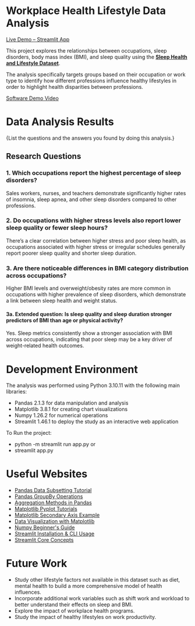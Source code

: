 # Workplace Health Lifestyle Data Analysis
[Live Demo – Streamlit App](https://workplace-data-analysis.streamlit.app/)

This project explores the relationships between occupations, sleep disorders, body mass index (BMI), and sleep quality using the [**Sleep Health and Lifestyle Dataset**](https://www.kaggle.com/datasets/uom190346a/sleep-health-and-lifestyle-dataset).

The analysis specifically targets groups based on their occupation or work type to identify how different professions influence healthy lifestyles in order to highlight health disparities between professions.

[Software Demo Video](http://youtube.link.goes.here)

# Data Analysis Results

{List the questions and the answers you found by doing this analysis.}
## Research Questions

### 1. Which occupations report the highest percentage of sleep disorders?
Sales workers, nurses, and teachers demonstrate significantly higher rates of insomnia, sleep apnea, and other sleep disorders compared to other professions.

### 2. Do occupations with higher stress levels also report lower sleep quality or fewer sleep hours?
There’s a clear correlation between higher stress and poor sleep health, as occupations associated with higher stress or irregular schedules generally report poorer sleep quality and shorter sleep duration.

### 3. Are there noticeable differences in BMI category distribution across occupations?
Higher BMI levels and overweight/obesity rates are more common in occupations with higher prevalence of sleep disorders, which demonstrate a link between sleep health and weight status.

#### 3a. Extended question: Is sleep quality and sleep duration stronger predictors of BMI than age or physical activity?  
Yes. Sleep metrics consistently show a stronger association with BMI across occupations, indicating that poor sleep may be a key driver of weight-related health outcomes.


# Development Environment

The analysis was performed using Python 3.10.11 with the following main libraries:
- Pandas 2.1.3 for data manipulation and analysis
- Matplotlib 3.8.1 for creating chart visualizations
- Numpy 1.26.2 for numerical operations
- Streamlit 1.46.1 to deploy the study as an interactive web application

To Run the project:
- python -m streamlit run app.py
or
- streamlit app.py

# Useful Websites

* [Pandas Data Subsetting Tutorial](https://pandas.pydata.org/docs/getting_started/intro_tutorials/03_subset_data.html)
* [Pandas GroupBy Operations](https://pandas.pydata.org/pandas-docs/stable/user_guide/groupby.html)
* [Aggregation Methods in Pandas](https://pandas.pydata.org/pandas-docs/stable/user_guide/groupby.html#aggregation)
* [Matplotlib Pyplot Tutorials](https://matplotlib.org/stable/tutorials/pyplot.html)
* [Matplotlib Secondary Axis Example](https://matplotlib.org/stable/gallery/subplots_axes_and_figures/secondary_axis.html)
* [Data Visualization with Matplotlib](https://realpython.com/python-matplotlib-guide/)
* [Numpy Beginner's Guide](https://numpy.org/doc/stable/user/absolute_beginners.html)
* [Streamlit Installation & CLI Usage](https://docs.streamlit.io/get-started/installation/command-line)
* [Streamlit Core Concepts](https://docs.streamlit.io/get-started/fundamentals/main-concepts)


# Future Work

* Study other lifestyle factors not available in this dataset such as diet, mental health to build a more comprehensive model of health influences.
* Incorporate additional work variables such as shift work and workload to better understand their effects on sleep and BMI.
* Explore the impact of workplace health programs.
* Study the impact of healthy lifestyles on work productivity.